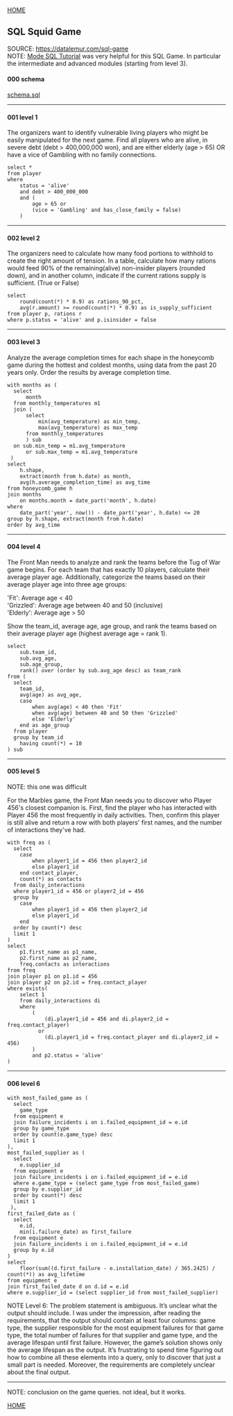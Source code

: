 [HOME](../../README.md)

## SQL Squid Game

SOURCE: https://datalemur.com/sql-game  
NOTE: [Mode SQL Tutorial](https://mode.com/sql-tutorial) was very helpful for this SQL Game. In particular the
intermediate and advanced modules (starting from level 3).

#### 000 schema

[schema.sql](schema.sql)

---

#### 001 level 1

The organizers want to identify vulnerable living players who might be easily manipulated for the next game. Find all
players who are alive, in severe debt (debt > 400,000,000 won), and are either elderly (age > 65) OR have a vice of
Gambling with no family connections.

```
select * 
from player
where
    status = 'alive'
	and debt > 400_000_000
	and (
	    age > 65 or 
	    (vice = 'Gambling' and has_close_family = false)
	)
```

---

#### 002 level 2

The organizers need to calculate how many food portions to withhold to create the right amount of tension. In a table,
calculate how many rations would feed 90% of the remaining(alive) non-insider players (rounded down), and in another
column, indicate if the current rations supply is sufficient. (True or False)

```
select
	round(count(*) * 0.9) as rations_90_pct,
	avg(r.amount) >= round(count(*) * 0.9) as is_supply_sufficient
from player p, rations r
where p.status = 'alive' and p.isinsider = false
```

---

#### 003 level 3

Analyze the average completion times for each shape in the honeycomb game during the hottest and coldest months, using
data from the past 20 years only. Order the results by average completion time.

```
with months as (
  select 
	  month
  from monthly_temperatures m1
  join (
	  select
		  min(avg_temperature) as min_temp,
		  max(avg_temperature) as max_temp
	  from monthly_temperatures
	  ) sub
  on sub.min_temp = m1.avg_temperature
	  or sub.max_temp = m1.avg_temperature
 )
select
	h.shape,
	extract(month from h.date) as month,
	avg(h.average_completion_time) as avg_time
from honeycomb_game h
join months
	on months.month = date_part('month', h.date)
where
	date_part('year', now()) - date_part('year', h.date) <= 20
group by h.shape, extract(month from h.date)
order by avg_time
```

---

#### 004 level 4

The Front Man needs to analyze and rank the teams before the Tug of War game begins. For each team that has exactly 10
players, calculate their average player age. Additionally, categorize the teams based on their average player age into
three age groups:

'Fit': Average age < 40  
'Grizzled': Average age between 40 and 50 (inclusive)  
'Elderly': Average age > 50

Show the team_id, average age, age group, and rank the teams based on their average player age (highest average age =
rank 1).

```
select 
	sub.team_id,
	sub.avg_age,
	sub.age_group,
	rank() over (order by sub.avg_age desc) as team_rank
from (
  select
  	team_id,
  	avg(age) as avg_age,
	case
		when avg(age) < 40 then 'Fit'
		when avg(age) between 40 and 50 then 'Grizzled'
		else 'Elderly'
	end as age_group
  from player
  group by team_id
  	having count(*) = 10
) sub
```

---

#### 005 level 5

NOTE: this one was difficult

For the Marbles game, the Front Man needs you to discover who Player 456's closest companion is. First, find the player
who has interacted with Player 456 the most frequently in daily activities. Then, confirm this player is still alive and
return a row with both players' first names, and the number of interactions they've had.

``` 
with freq as (
  select
  	case
  		when player1_id = 456 then player2_id
  		else player1_id
  	end contact_player,
  	count(*) as contacts
  from daily_interactions
  where player1_id = 456 or player2_id = 456
  group by
  	case
  		when player1_id = 456 then player2_id
  		else player1_id
  	end
  order by count(*) desc
  limit 1
)
select 
	p1.first_name as p1_name,
	p2.first_name as p2_name,
	freq.contacts as interactions
from freq
join player p1 on p1.id = 456
join player p2 on p2.id = freq.contact_player
where exists(
 	select 1
  	from daily_interactions di
  	where
  		(
			(di.player1_id = 456 and di.player2_id = freq.contact_player)
		  or
		  	(di.player1_id = freq.contact_player and di.player2_id = 456)
		)
  		and p2.status = 'alive'
)
```

---

#### 006 level 6

``` 
with most_failed_game as (
  select
	game_type
  from equipment e
  join failure_incidents i on i.failed_equipment_id = e.id
  group by game_type
  order by count(e.game_type) desc
  limit 1
),
most_failed_supplier as (
  select
  	e.supplier_id
  from equipment e
  join failure_incidents i on i.failed_equipment_id = e.id
  where e.game_type = (select game_type from most_failed_game)
  group by e.supplier_id
  order by count(*) desc
  limit 1
 ),
first_failed_date as (
  select
  	e.id,
	min(i.failure_date) as first_failure
  from equipment e
  join failure_incidents i on i.failed_equipment_id = e.id
  group by e.id
)
select
	floor(sum((d.first_failure - e.installation_date) / 365.2425) / count(*)) as avg_lifetime
from equipment e
join first_failed_date d on d.id = e.id
where e.supplier_id = (select supplier_id from most_failed_supplier)
```

NOTE Level 6: The problem statement is ambiguous. It’s unclear what the output should include. I was under the impression, after reading the requirements, that the output should contain at least four columns: game type, the supplier responsible for the most equipment failures for that game type, the total number of failures for that supplier and game type, and the average lifespan until first failure. However, the game’s solution shows only the average lifespan as the output. It’s frustrating to spend time figuring out how to combine all these elements into a query, only to discover that just a small part is needed. Moreover, the requirements are completely unclear about the final output.

---

NOTE: conclusion on the game queries. not ideal, but it works.

[HOME](../../README.md)